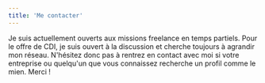 ```yaml
---
title: 'Me contacter'
---
```


Je suis actuellement ouverts aux missions freelance en temps partiels. 
Pour le offre de CDI, je suis ouvert à la discussion et cherche toujours à agrandir mon réseau. 
N'hésitez donc pas à rentrez en contact avec moi si votre entreprise ou quelqu'un que vous connaissez recherche un profil comme le mien. Merci !

